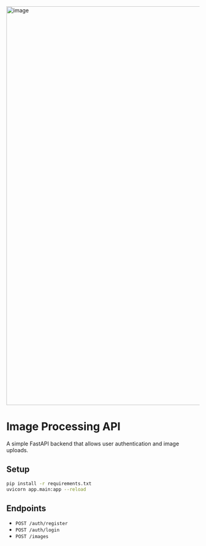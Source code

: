 <img width="1572" height="1040" alt="image" src="https://github.com/user-attachments/assets/2fcd5ffa-6715-4da8-891f-c7fe6a2d3e82" />

# Image Processing API

A simple FastAPI backend that allows user authentication and image uploads.

## Setup
```bash
pip install -r requirements.txt
uvicorn app.main:app --reload
```

## Endpoints
- `POST /auth/register`
- `POST /auth/login`
- `POST /images`
```

